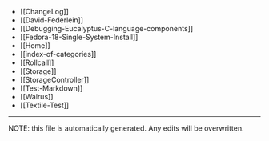 * [[ChangeLog]]
* [[David-Federlein]]
* [[Debugging-Eucalyptus-C-language-components]]
* [[Fedora-18-Single-System-Install]]
* [[Home]]
* [[index-of-categories]]
* [[Rollcall]]
* [[Storage]]
* [[StorageController]]
* [[Test-Markdown]]
* [[Walrus]]
* [[Textile-Test]]


*****
NOTE: this file is automatically generated. Any edits will be overwritten.

